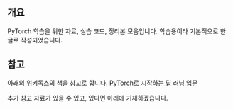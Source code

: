 ## 개요

PyTorch 학습을 위한 자료, 실습 코드, 정리본 모음입니다.
학습용이라 기본적으로 한글로 작성되었습니다.

## 참고

아래의 위키독스의 책을 참고로 합니다.
[PyTorch로 시작하는 딥 러닝 입문](https://wikidocs.net/book/2788)

추가 참고 자료가 있을 수 있고, 있다면 아래에 기재하겠습니다.